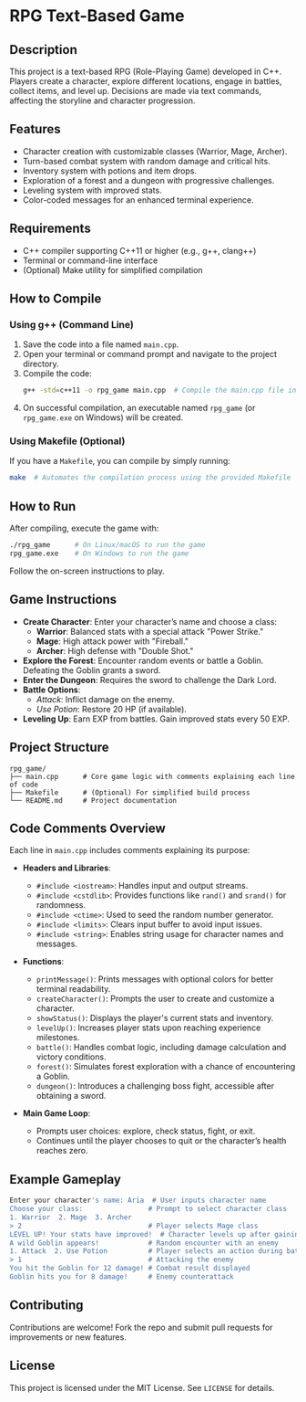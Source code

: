 # RPG Text-Based Game

## Description
This project is a text-based RPG (Role-Playing Game) developed in C++. Players create a character, explore different locations, engage in battles, collect items, and level up. Decisions are made via text commands, affecting the storyline and character progression.

## Features
- Character creation with customizable classes (Warrior, Mage, Archer).
- Turn-based combat system with random damage and critical hits.
- Inventory system with potions and item drops.
- Exploration of a forest and a dungeon with progressive challenges.
- Leveling system with improved stats.
- Color-coded messages for an enhanced terminal experience.

## Requirements
- C++ compiler supporting C++11 or higher (e.g., g++, clang++)
- Terminal or command-line interface
- (Optional) Make utility for simplified compilation

## How to Compile
### Using g++ (Command Line)
1. Save the code into a file named `main.cpp`.
2. Open your terminal or command prompt and navigate to the project directory.
3. Compile the code:
   ```bash
   g++ -std=c++11 -o rpg_game main.cpp  # Compile the main.cpp file into an executable named rpg_game
   ```
4. On successful compilation, an executable named `rpg_game` (or `rpg_game.exe` on Windows) will be created.

### Using Makefile (Optional)
If you have a `Makefile`, you can compile by simply running:
```bash
make  # Automates the compilation process using the provided Makefile
```

## How to Run
After compiling, execute the game with:
```bash
./rpg_game      # On Linux/macOS to run the game
rpg_game.exe    # On Windows to run the game
```
Follow the on-screen instructions to play.

## Game Instructions
- **Create Character**: Enter your character’s name and choose a class:
  - **Warrior**: Balanced stats with a special attack "Power Strike."
  - **Mage**: High attack power with "Fireball."
  - **Archer**: High defense with "Double Shot."
- **Explore the Forest**: Encounter random events or battle a Goblin. Defeating the Goblin grants a sword.
- **Enter the Dungeon**: Requires the sword to challenge the Dark Lord.
- **Battle Options**:
  - *Attack*: Inflict damage on the enemy.
  - *Use Potion*: Restore 20 HP (if available).
- **Leveling Up**: Earn EXP from battles. Gain improved stats every 50 EXP.

## Project Structure
```
rpg_game/
├── main.cpp      # Core game logic with comments explaining each line of code
├── Makefile      # (Optional) For simplified build process
└── README.md     # Project documentation
```

## Code Comments Overview
Each line in `main.cpp` includes comments explaining its purpose:
- **Headers and Libraries**:
  - `#include <iostream>`: Handles input and output streams.
  - `#include <cstdlib>`: Provides functions like `rand()` and `srand()` for randomness.
  - `#include <ctime>`: Used to seed the random number generator.
  - `#include <limits>`: Clears input buffer to avoid input issues.
  - `#include <string>`: Enables string usage for character names and messages.

- **Functions**:
  - `printMessage()`: Prints messages with optional colors for better terminal readability.
  - `createCharacter()`: Prompts the user to create and customize a character.
  - `showStatus()`: Displays the player's current stats and inventory.
  - `levelUp()`: Increases player stats upon reaching experience milestones.
  - `battle()`: Handles combat logic, including damage calculation and victory conditions.
  - `forest()`: Simulates forest exploration with a chance of encountering a Goblin.
  - `dungeon()`: Introduces a challenging boss fight, accessible after obtaining a sword.

- **Main Game Loop**:
  - Prompts user choices: explore, check status, fight, or exit.
  - Continues until the player chooses to quit or the character’s health reaches zero.

## Example Gameplay
```bash
Enter your character's name: Aria  # User inputs character name
Choose your class:                # Prompt to select character class
1. Warrior  2. Mage  3. Archer
> 2                               # Player selects Mage class
LEVEL UP! Your stats have improved!  # Character levels up after gaining enough EXP
A wild Goblin appears!            # Random encounter with an enemy
1. Attack  2. Use Potion          # Player selects an action during battle
> 1                               # Attacking the enemy
You hit the Goblin for 12 damage! # Combat result displayed
Goblin hits you for 8 damage!     # Enemy counterattack
```

## Contributing
Contributions are welcome! Fork the repo and submit pull requests for improvements or new features.

## License
This project is licensed under the MIT License. See `LICENSE` for details.


